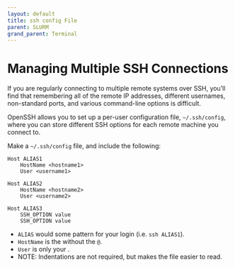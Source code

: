```yaml
---
layout: default
title: ssh config File 
parent: SLURM
grand_parent: Terminal
---
```


# Managing Multiple SSH Connections

If you are regularly connecting to multiple remote systems over SSH, you’ll find that remembering all of the remote IP addresses, different usernames, non-standard ports, and various command-line options is difficult.

OpenSSH allows you to set up a per-user configuration file, `~/.ssh/config`, where you can store different SSH options for each remote machine you connect to.

Make a `~/.ssh/config` file, and include the following:

```
Host ALIAS1
    HostName <hostname1>
    User <username1>

Host ALIAS2
    HostName <hostname2>
    User <username2>

Host ALIAS3
    SSH_OPTION value
    SSH_OPTION value
```

- `ALIAS` would some pattern for your login (i.e. `ssh ALIAS1`).
- `HostName` is the <hostname> without the `@`.
- `User` is only your <username>.
- NOTE: Indentations are not required, but makes the file easier to read.

